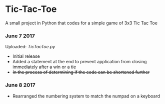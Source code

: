 # Tic-Tac-Toe
A small project in Python that codes for a simple game of 3x3 Tic Tac Toe

### June 7 2017
Uploaded: *TicTacToe.py*

* Initial release
* Added a statement at the end to prevent application from closing immediately after a win or a tie
* ~~In the process of determining if the code can be shortened further~~

### June 8 2017

* Rearranged the numbering system to match the numpad on a keyboard
